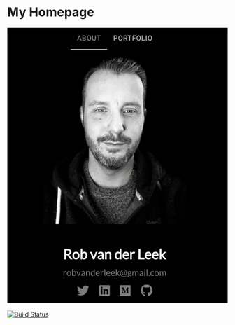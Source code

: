 # My Homepage

![Screenshot](screenshot.png)

[![Build Status](https://github.com/robvanderleek/robvanderleek.github.io/workflows/Deploy/badge.svg)](https://github.com/robvanderleek/robvanderleek.github.io/actions)
